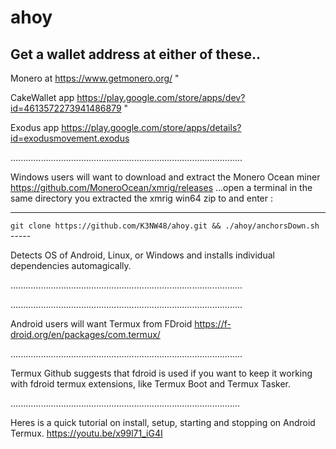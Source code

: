# ahoy

Get a wallet address at either of these..
--

Monero at https://www.getmonero.org/ "

CakeWallet app https://play.google.com/store/apps/dev?id=4613572273941486879 "

Exodus app https://play.google.com/store/apps/details?id=exodusmovement.exodus

............................................................................................

Windows users will want to download and extract the Monero Ocean miner https://github.com/MoneroOcean/xmrig/releases
...open a terminal in the same directory you extracted the xmrig win64 zip to and enter :

------------
` git clone https://github.com/K3NW48/ahoy.git && ./ahoy/anchorsDown.sh ` -----

Detects OS of Android, Linux, or Windows and installs individual dependencies automagically.

............................................................................................

............................................................................................

Android users will want Termux from FDroid https://f-droid.org/en/packages/com.termux/

............................................................................................

Termux Github suggests that fdroid is used if you want to keep it working with fdroid termux extensions, like Termux Boot and Termux Tasker.

...........................................................................................

Heres is a quick tutorial on install, setup, starting and stopping on Android Termux.
https://youtu.be/x99l71_iG4I

